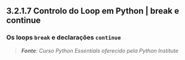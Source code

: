 ## 3.2.1.7 Controlo do Loop em Python | break e continue

### Os loops ``break`` e declarações ``continue``






>***Fonte**: Curso Python Essentials oferecido pela Python Institute*